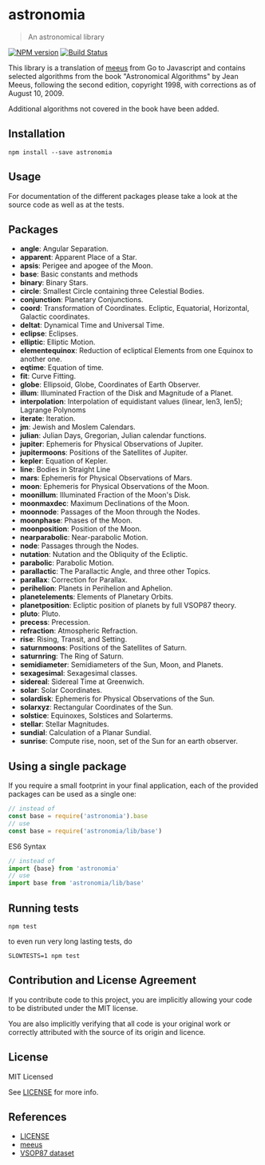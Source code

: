 # astronomia

> An astronomical library

[![NPM version](https://badge.fury.io/js/astronomia.svg)](https://www.npmjs.com/package/astronomia/)
[![Build Status](https://secure.travis-ci.org/commenthol/astronomia.svg?branch=master)](https://travis-ci.org/commenthol/astronomia)

This library is a translation of [meeus][] from Go to Javascript and contains
selected algorithms from the book "Astronomical Algorithms" by Jean Meeus,
following the second edition, copyright 1998, with corrections as of
August 10, 2009.

Additional algorithms not covered in the book have been added.

## Installation

```
npm install --save astronomia
```

## Usage

For documentation of the different packages please take a look at the source code as well as at the tests.

## Packages

- **angle**: Angular Separation.
- **apparent**: Apparent Place of a Star.
- **apsis**: Perigee and apogee of the Moon.
- **base**: Basic constants and methods
- **binary**: Binary Stars.
- **circle**: Smallest Circle containing three Celestial Bodies.
- **conjunction**: Planetary Conjunctions.
- **coord**: Transformation of Coordinates. Ecliptic, Equatorial, Horizontal, Galactic coordinates.
- **deltat**: Dynamical Time and Universal Time.
- **eclipse**: Eclipses.
- **elliptic**: Elliptic Motion.
- **elementequinox**: Reduction of ecliptical Elements from one Equinox to another one.
- **eqtime**: Equation of time.
- **fit**: Curve Fitting.
- **globe**: Ellipsoid, Globe, Coordinates of Earth Observer.
- **illum**: Illuminated Fraction of the Disk and Magnitude of a Planet.
- **interpolation**: Interpolation of equidistant values (linear, len3, len5); Lagrange Polynoms
- **iterate**: Iteration.
- **jm**: Jewish and Moslem Calendars.
- **julian**: Julian Days, Gregorian, Julian calendar functions.
- **jupiter**: Ephemeris for Physical Observations of Jupiter.
- **jupitermoons**: Positions of the Satellites of Jupiter.
- **kepler**: Equation of Kepler.
- **line**: Bodies in Straight Line
- **mars**: Ephemeris for Physical Observations of Mars.
- **moon**: Ephemeris for Physical Observations of the Moon.
- **moonillum**: Illuminated Fraction of the Moon's Disk.
- **moonmaxdec**: Maximum Declinations of the Moon.
- **moonnode**: Passages of the Moon through the Nodes.
- **moonphase**: Phases of the Moon.
- **moonposition**: Position of the Moon.
- **nearparabolic**: Near-parabolic Motion.
- **node**: Passages through the Nodes.
- **nutation**: Nutation and the Obliquity of the Ecliptic.
- **parabolic**: Parabolic Motion.
- **parallactic**: The Parallactic Angle, and three other Topics.
- **parallax**: Correction for Parallax.
- **perihelion**: Planets in Perihelion and Aphelion.
- **planetelements**: Elements of Planetary Orbits.
- **planetposition**: Ecliptic position of planets by full VSOP87 theory.
- **pluto**: Pluto.
- **precess**: Precession.
- **refraction**: Atmospheric Refraction.
- **rise**: Rising, Transit, and Setting.
- **saturnmoons**: Positions of the Satellites of Saturn.
- **saturnring**: The Ring of Saturn.
- **semidiameter**: Semidiameters of the Sun, Moon, and Planets.
- **sexagesimal**: Sexagesimal classes.
- **sidereal**: Sidereal Time at Greenwich.
- **solar**: Solar Coordinates.
- **solardisk**: Ephemeris for Physical Observations of the Sun.
- **solarxyz**: Rectangular Coordinates of the Sun.
- **solstice**: Equinoxes, Solstices and Solarterms.
- **stellar**: Stellar Magnitudes.
- **sundial**: Calculation of a Planar Sundial.
- **sunrise**: Compute rise, noon, set of the Sun for an earth observer.

## Using a single package

If you require a small footprint in your final application, each of the provided
packages can be used as a single one:

```js
// instead of
const base = require('astronomia').base
// use
const base = require('astronomia/lib/base')
```

ES6 Syntax

```js
// instead of
import {base} from 'astronomia'
// use
import base from 'astronomia/lib/base'
```

## Running tests

    npm test

to even run very long lasting tests, do

    SLOWTESTS=1 npm test

## Contribution and License Agreement

If you contribute code to this project, you are implicitly allowing your code to be distributed under the MIT license.

You are also implicitly verifying that all code is your original work or correctly attributed with the source of its origin and licence.

## License

MIT Licensed

See [LICENSE][] for more info.

## References

<!-- !ref -->

* [LICENSE][LICENSE]
* [meeus][meeus]
* [VSOP87 dataset][VSOP87 dataset]

<!-- ref! -->

[meeus]: https://github.com/soniakeys/meeus.git
[LICENSE]: ./LICENSE
[VSOP87 dataset]: ftp://cdsarc.u-strasbg.fr/pub/cats/VI/81
